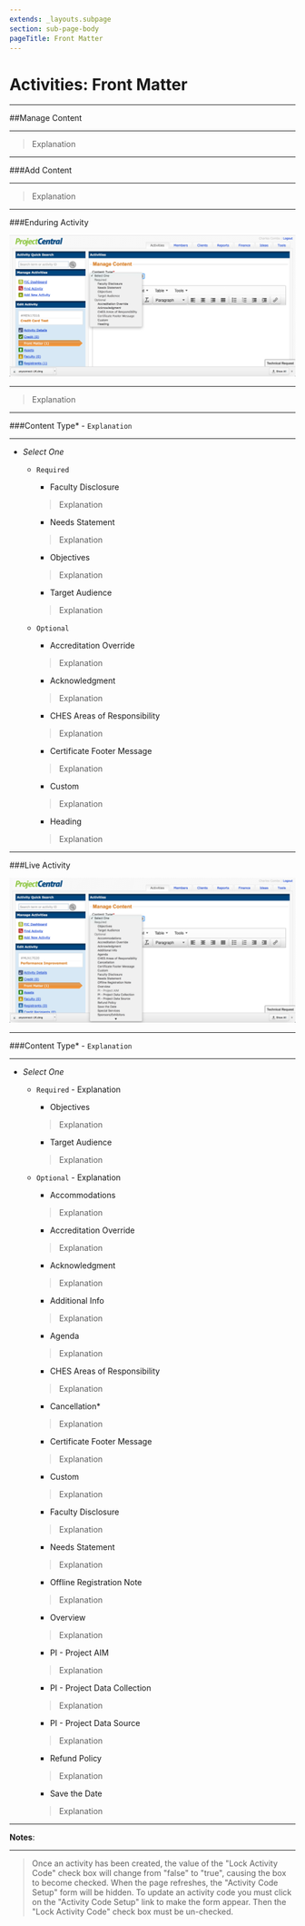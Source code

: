 ```yaml
---
extends: _layouts.subpage
section: sub-page-body
pageTitle: Front Matter
---
```


# Activities: Front Matter

---

##Manage Content

---

> Explanation

---

###Add Content

---

> Explanation

---

###Enduring Activity

![image of details](../img/front-matter/enduring_front_matter.png)

---

> Explanation

---

###Content Type\* - `Explanation`

---

- _Select One_

    - `Required`
        - Faculty Disclosure
        > Explanation
        - Needs Statement
        > Explanation
        - Objectives
        > Explanation
        - Target Audience
        > Explanation
    
    - `Optional`
        - Accreditation Override
        > Explanation
        - Acknowledgment
        > Explanation
        - CHES Areas of Responsibility
        > Explanation
        - Certificate Footer Message
        > Explanation
        - Custom
        > Explanation
        - Heading
        > Explanation

---

###Live Activity

![image of details](../img/front-matter/live_front_matter.png)


---

###Content Type\* - `Explanation`

---

- _Select One_

    - `Required` - Explanation
        - Objectives
        > Explanation
        - Target Audience
        > Explanation
    
    - `Optional` - Explanation
        - Accommodations
        > Explanation
        - Accreditation Override
        > Explanation
        - Acknowledgment
        > Explanation
        - Additional Info
        > Explanation
        - Agenda
        > Explanation
        - CHES Areas of Responsibility
        > Explanation
        - Cancellation*
        > Explanation
        - Certificate Footer Message
        > Explanation
        - Custom
        > Explanation
        - Faculty Disclosure
        > Explanation
        - Needs Statement
        > Explanation
        - Offline Registration Note
        > Explanation
        - Overview
        > Explanation
        - PI - Project AIM
        > Explanation
        - PI - Project Data Collection
        > Explanation
        - PI - Project Data Source
        > Explanation
        - Refund Policy
        > Explanation
        - Save the Date
        > Explanation
    
---

**Notes**:

---

>Once an activity has been created, the value of the "Lock Activity Code" check box will change from "false" to "true", causing the box to become checked. When the page refreshes, the "Activity Code Setup" form will be hidden. To update an activity code you must click on the "Activity Code Setup" link to make the form appear. Then the "Lock Activity Code" check box must be un-checked.

